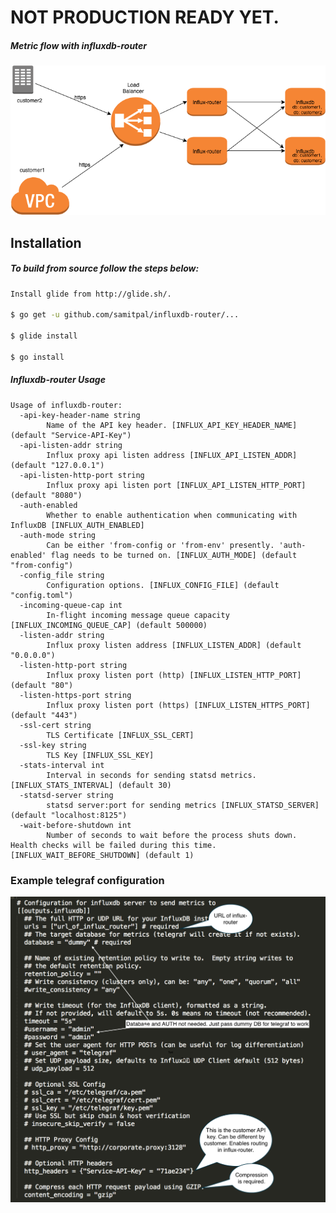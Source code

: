 # NOT PRODUCTION READY YET.
##### Metric flow with influxdb-router
![alt text](images/influx-router.png "Metric flow with influx-router")

Installation
-------------------
##### To build from source follow the steps below: 

```sh
Install glide from http://glide.sh/.

$ go get -u github.com/samitpal/influxdb-router/...

$ glide install

$ go install
```

##### Influxdb-router Usage
```
Usage of influxdb-router:
  -api-key-header-name string
    	Name of the API key header. [INFLUX_API_KEY_HEADER_NAME] (default "Service-API-Key")
  -api-listen-addr string
    	Influx proxy api listen address [INFLUX_API_LISTEN_ADDR] (default "127.0.0.1")
  -api-listen-http-port string
    	Influx proxy api listen port [INFLUX_API_LISTEN_HTTP_PORT] (default "8080")
  -auth-enabled
    	Whether to enable authentication when communicating with InfluxDB [INFLUX_AUTH_ENABLED]
  -auth-mode string
    	Can be either 'from-config or 'from-env' presently. 'auth-enabled' flag needs to be turned on. [INFLUX_AUTH_MODE] (default "from-config")
  -config_file string
    	Configuration options. [INFLUX_CONFIG_FILE] (default "config.toml")
  -incoming-queue-cap int
    	In-flight incoming message queue capacity [INFLUX_INCOMING_QUEUE_CAP] (default 500000)
  -listen-addr string
    	Influx proxy listen address [INFLUX_LISTEN_ADDR] (default "0.0.0.0")
  -listen-http-port string
    	Influx proxy listen port (http) [INFLUX_LISTEN_HTTP_PORT] (default "80")
  -listen-https-port string
    	Influx proxy listen port (https) [INFLUX_LISTEN_HTTPS_PORT] (default "443")
  -ssl-cert string
    	TLS Certificate [INFLUX_SSL_CERT]
  -ssl-key string
    	TLS Key [INFLUX_SSL_KEY]
  -stats-interval int
    	Interval in seconds for sending statsd metrics. [INFLUX_STATS_INTERVAL] (default 30)
  -statsd-server string
    	statsd server:port for sending metrics [INFLUX_STATSD_SERVER] (default "localhost:8125")
  -wait-before-shutdown int
    	Number of seconds to wait before the process shuts down. Health checks will be failed during this time. [INFLUX_WAIT_BEFORE_SHUTDOWN] (default 1)
```

### Example telegraf configuration
![alt text](images/telegraf.png "Telegraf configuration")

